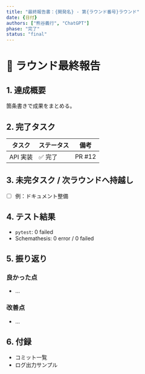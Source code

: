 ```yaml
---
title: "最終報告書：{開発名} - 第{ラウンド番号}ラウンド"
date: {日付}
authors: ["熊谷義行", "ChatGPT"]
phase: "完了"
status: "final"
---
```


# 🏁 ラウンド最終報告

## 1. 達成概要
箇条書きで成果をまとめる。

## 2. 完了タスク
| タスク | ステータス | 備考 |
|--------|-----------|------|
| API 実装 | ✅ 完了 | PR #12 |

## 3. 未完タスク / 次ラウンドへ持越し
- [ ] 例：ドキュメント整備

## 4. テスト結果
- `pytest`: 0 failed  
- Schemathesis: 0 error / 0 failed  

## 5. 振り返り
### 良かった点
- …

### 改善点
- …

## 6. 付録
- コミット一覧
- ログ出力サンプル
